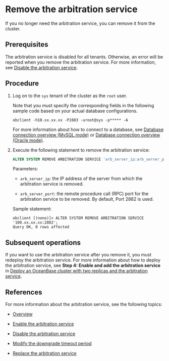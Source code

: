 # Remove the arbitration service

If you no longer need the arbitration service, you can remove it from the cluster.

## Prerequisites

The arbitration service is disabled for all tenants. Otherwise, an error will be reported when you remove the arbitration service. For more information, see [Disable the arbitration service](3.disable-the-arbitration-service.md).

## Procedure

1. Log on to the `sys` tenant of the cluster as the `root` user.

   Note that you must specify the corresponding fields in the following sample code based on your actual database configurations.

   ```shell
   obclient -h10.xx.xx.xx -P2883 -uroot@sys -p***** -A
   ```

   For more information about how to connect to a database, see [Database connection overview (MySQL mode)](../../../3.develop/1.application-development-of-mysql-mode/1.database-connection-with-client-of-mysql-mode/1.connection-methods-overview-of-mysql-mode.md) or [Database connection overview (Oracle mode)](../../../3.develop/2.application-development-of-oracle-mode/1.database-connection-of-oracle-mode/1.connection-methods-overview-of-oracle-mode.md).

2. Execute the following statement to remove the arbitration service:

   ```sql
   ALTER SYSTEM REMOVE ARBITRATION SERVICE 'arb_server_ip:arb_server_port';
   ```

   Parameters:

   * `arb_server_ip`: the IP address of the server from which the arbitration service is removed.

   * `arb_server_port`: the remote procedure call (RPC) port for the arbitration service to be removed. By default, Port 2882 is used.

   Sample statement:

   ```shell
   obclient [(none)]> ALTER SYSTEM REMOVE ARBITRATION SERVICE '100.xx.xx.xx:2882';
   Query OK, 0 rows affected
   ```

## Subsequent operations

If you want to use the arbitration service after you remove it, you must redeploy the arbitration service. For more information about how to deploy the arbitration service, see **Step 4: Enable and add the arbitration service** in [Deploy an OceanBase cluster with two replicas and the arbitration service](../../../4.deploy/3.deploy-oceanbase-database-enterprise/4.command-line-deployment/3.deploy-the-oceanbase-cluster-command-line/2.deploy-the-quorum-high-availability-service.md).

## References

For more information about the arbitration service, see the following topics:

* [Overview](1.arbitration-service-overview.md)

* [Enable the arbitration service](2.enable-the-arbitration-service.md)

* [Disable the arbitration service](3.disable-the-arbitration-service.md)

* [Modify the downgrade timeout period](4.modify-the-degradation-timeout.md)

* [Replace the arbitration service](5.replace-the-arbitration-service.md)